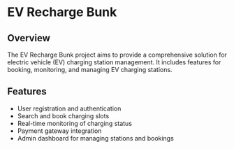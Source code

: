 # EV Recharge Bunk

## Overview
The EV Recharge Bunk project aims to provide a comprehensive solution for electric vehicle (EV) charging station management. It includes features for booking, monitoring, and managing EV charging stations.

## Features
- User registration and authentication
- Search and book charging slots
- Real-time monitoring of charging status
- Payment gateway integration
- Admin dashboard for managing stations and bookings
